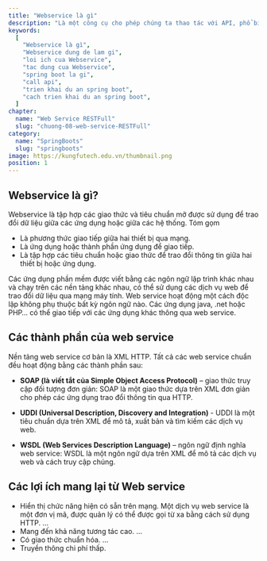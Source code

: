 ```yaml
---
title: "Webservice là gì"
description: "Là một công cụ cho phép chúng ta thao tác với API, phổ biến nhất là REST."
keywords:
  [
    "Webservice là gì",
    "Webservice dung de lam gi",
    "loi ich cua Webservice",
    "tac dung cua Webservice",
    "spring boot la gi",
    "call api",
    "trien khai du an spring boot",
    "cach trien khai du an spring boot",
  ]
chapter:
  name: "Web Service RESTFull"
  slug: "chuong-08-web-service-RESTFull"
category:
  name: "SpringBoots"
  slug: "springboots"
image: https://kungfutech.edu.vn/thumbnail.png
position: 1
---
```


## Webservice là gì?

Webservice là tập hợp các giao thức và tiêu chuẩn mở được sử dụng để trao đổi dữ liệu giữa các ứng dụng hoặc giữa các hệ thống. Tóm gọm

- Là phương thức giao tiếp giữa hai thiết bị qua mạng.
- Là ứng dụng hoặc thành phần ứng dụng để giao tiếp.
- Là tập hợp các tiêu chuẩn hoặc giao thức để trao đổi thông tin giữa hai thiết bị hoặc ứng dụng.

Các ứng dụng phần mềm được viết bằng các ngôn ngữ lập trình khác nhau và chạy trên các nền tảng khác nhau, có thể sử dụng các dịch vụ web để trao đổi dữ liệu qua mạng máy tính.
Web service hoạt động một cách độc lập không phụ thuộc bất kỳ ngôn ngữ nào. Các ứng dụng java, .net hoặc PHP… có thể giao tiếp với các ứng dụng khác thông qua web service.

## Các thành phần của web service

Nền tảng web service cơ bản là XML HTTP. Tất cả các web service chuẩn đều hoạt động bằng các thành phần sau:

- **SOAP (là viết tắt của Simple Object Access Protocol)** – giao thức truy cập đối tượng đơn giản: SOAP là một giao thức dựa trên XML đơn giản cho phép các ứng dụng trao đổi thông tin qua HTTP.

- **UDDI (Universal Description, Discovery and Integration)** - UDDI là một tiêu chuẩn dựa trên XML để mô tả, xuất bản và tìm kiếm các dịch vụ web.

- **WSDL (Web Services Description Language)** – ngôn ngữ định nghĩa web service: WSDL là một ngôn ngữ dựa trên XML để mô tả các dịch vụ web và cách truy cập chúng.

## Các lợi ích mang lại từ Web service

- Hiển thị chức năng hiện có sẵn trên mạng. Một dịch vụ web service là một đơn vị mã, được quản lý có thể được gọi từ xa bằng cách sử dụng HTTP. ...
- Mang đến khả năng tương tác cao. ...
- Có giao thức chuẩn hóa. ...
- Truyền thông chi phí thấp.
